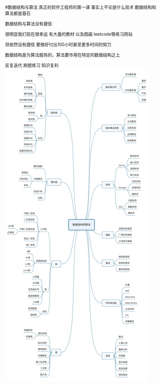 #数据结构与算法 真正的软件工程师的第一课
 事实上不论是什么技术 数据结构和算法都是基石

数据结构与算法没有捷径

很明显我们现在很幸运 有大量的教材 以及图画 leetcode等练习网站

但依然没有捷径 要做好付出100小时甚至更多时间的努力

数据结构是为算法服务的，算法要作用在特定的数据结构之上

反复迭代 刷题练习 知识复利
![img.png](static/img.png)